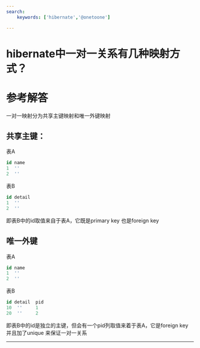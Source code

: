 ```yaml
---
search:
    keywords: ['hibernate','@onetoone']

---
```


# hibernate中一对一关系有几种映射方式？


# 参考解答

一对一映射分为共享主键映射和唯一外键映射

## 共享主键：

表A
```sql
id name 
1  ''
2  ''
```

表B
```sql
id detail
1  ''
2  ''
```
即表B中的id取值来自于表A，它既是primary key 也是foreign key

## 唯一外键

表A
```sql
id name 
1  ''
2  ''
```

表B
```sql
id detail  pid
10  ''     1
20  ''     2
```
即表B中的id是独立的主键，但会有一个pid列取值来着于表A，它是foreign key 并且加了unique 来保证一对一关系

---

